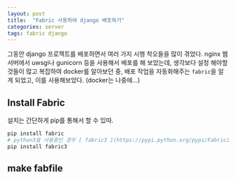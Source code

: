 ```yaml
---
layout: post 
title:  "Fabric 사용하여 django 배포하기"
categories: server
tags: fabric django
---
```


그동안 django 프로젝트를 배포하면서 여러 가지 시행 착오들을 많이 겪었다. nginx 웹서버에서 uwsgi나 gunicorn 등을 사용해서 배포를 해 보았는데, 생각보다 설정 해야할 것들이 많고 복잡하여 docker를 알아보던 중, 배포 작업을 자동화해주는 `fabric`을 알게 되었고, 이를 사용해보았다. (docker는 나중에...)

## Install Fabric
설치는 간단하게 pip를 통해서 할 수 있따. 
```bash
pip install fabric
# python3을 사용중인 경우 [ fabric3 ](https://pypi.python.org/pypi/Fabric3)을 사용해야한다.
pip install fabric3
```

## make fabfile
